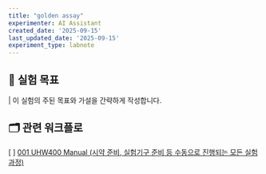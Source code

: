 ```yaml
---
title: "golden assay"
experimenter: AI Assistant
created_date: '2025-09-15'
last_updated_date: '2025-09-15'
experiment_type: labnote
---
```


## 🎯 실험 목표
| 이 실험의 주된 목표와 가설을 간략하게 작성합니다.

## 🗂️ 관련 워크플로
[ ] [001 UHW400 Manual (시약 준비, 실험기구 준비 등 수동으로 진행되는 모든 실험 과정)](./001_UHW400_Manual_(시약_준비,_실험기구_준비_등_수동으로_진행되는_모든_실험_과정).md)

